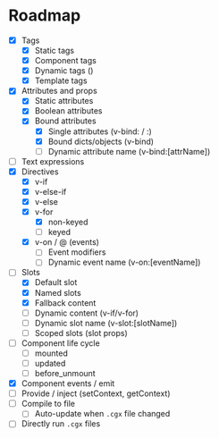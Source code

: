 # Roadmap

- [X] Tags
	- [X] Static tags
	- [X] Component tags
	- [X] Dynamic tags (<component is="...">)
	- [X] Template tags
- [X] Attributes and props
	- [X] Static attributes
	- [X] Boolean attributes
	- [X] Bound attributes
		- [X] Single attributes (v-bind: / :)
		- [X] Bound dicts/objects (v-bind)
		- [ ] Dynamic attribute name (v-bind:[attrName])
- [ ] Text expressions
- [X] Directives
	- [X] v-if
	- [X] v-else-if
	- [X] v-else
	- [X] v-for
		- [X] non-keyed
		- [ ] keyed
	- [X] v-on / @ (events)
		- [ ] Event modifiers
		- [ ] Dynamic event name (v-on:[eventName])
- [ ] Slots
	- [X] Default slot
	- [X] Named slots
	- [X] Fallback content
	- [ ] Dynamic content (v-if/v-for)
	- [ ] Dynamic slot name (v-slot:[slotName])
	- [ ] Scoped slots (slot props)
- [ ] Component life cycle
	- [ ] mounted
	- [ ] updated
	- [ ] before_unmount
- [X] Component events / emit
- [ ] Provide / inject (setContext, getContext)
- [ ] Compile to file
	- [ ] Auto-update when `.cgx` file changed
- [ ] Directly run `.cgx` files
